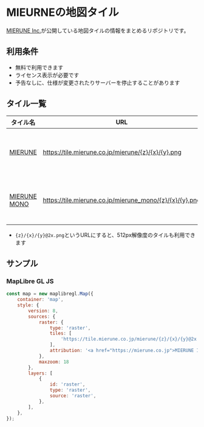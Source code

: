# MIEURNEの地図タイル

[MIERUNE Inc.](https://mierune.co.jp)が公開している地図タイルの情報をまとめるリポジトリです。

## 利用条件

- 無料で利用できます
- ライセンス表示が必要です
- 予告なしに、仕様が変更されたりサーバーを停止することがあります

## タイル一覧

| タイル名 | URL | ライセンス |
| --- | --- | --- |
| [MIERUNE](https://mierune.github.io/tiles/color.html) | <https://tile.mierune.co.jp/mierune/{z}/{x}/{y}.png> | <a href="https://mierune.co.jp">MIERUNE Inc.</a> <a href="https://www.openmaptiles.org/" target="_blank">&copy; OpenMapTiles</a> <a href="https://www.openstreetmap.org/copyright" target="_blank">&copy; OpenStreetMap contributors</a> |
| [MIERUNE MONO](https://mierune.github.io/tiles/mono.html) | <https://tile.mierune.co.jp/mierune_mono/{z}/{x}/{y}.png> | <a href="https://mierune.co.jp">MIERUNE Inc.</a> <a href="https://www.openmaptiles.org/" target="_blank">&copy; OpenMapTiles</a> <a href="https://www.openstreetmap.org/copyright" target="_blank">&copy; OpenStreetMap contributors</a> |

- `{z}/{x}/{y}@2x.png`というURLにすると、512px解像度のタイルも利用できます

## サンプル

### MapLibre GL JS

```javascript
const map = new maplibregl.Map({
    container: 'map',
    style: {
        version: 8,
        sources: {
            raster: {
                type: 'raster',
                tiles: [
                    'https://tile.mierune.co.jp/mierune/{z}/{x}/{y}@2x.png',
                ],
                attribution: '<a href="https://mierune.co.jp">MIERUNE Inc.</a> <a href="https://www.openmaptiles.org/" target="_blank">&copy; OpenMapTiles</a> <a href="https://www.openstreetmap.org/copyright" target="_blank">&copy; OpenStreetMap contributors</a>'
            },
            maxzoom: 18
        },
        layers: [
            {
                id: 'raster',
                type: 'raster',
                source: 'raster',
            },
        ],
    },
});
```
